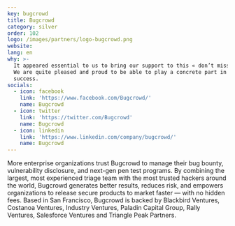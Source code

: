 ```yaml
---
key: bugcrowd
title: Bugcrowd
category: silver
order: 102
logo: /images/partners/logo-bugcrowd.png
website: 
lang: en
why: >-
  It appeared essential to us to bring our support to this « don’t miss » event.
  We are quite pleased and proud to be able to play a concrete part in its
  success.  
socials:
  - icon: facebook
    link: 'https://www.facebook.com/Bugcrowd/'
    name: Bugcrowd
  - icon: twitter
    link: 'https://twitter.com/Bugcrowd'
    name: Bugcrowd
  - icon: linkedin
    link: 'https://www.linkedin.com/company/bugcrowd/'
    name: Bugcrowd
---
```

More enterprise organizations trust Bugcrowd to manage their bug bounty, vulnerability disclosure, and next-gen pen test programs. By combining the largest, most experienced triage team with the most trusted hackers around the world, Bugcrowd generates better results, reduces risk, and empowers organizations to release secure products to market faster — with no hidden fees. Based in San Francisco, Bugcrowd is backed by Blackbird Ventures, Costanoa Ventures, Industry Ventures, Paladin Capital Group, Rally Ventures, Salesforce Ventures and Triangle Peak Partners.
